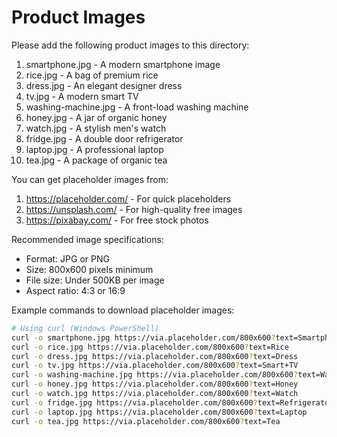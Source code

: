 # Product Images

Please add the following product images to this directory:

1. smartphone.jpg - A modern smartphone image
2. rice.jpg - A bag of premium rice
3. dress.jpg - An elegant designer dress
4. tv.jpg - A modern smart TV
5. washing-machine.jpg - A front-load washing machine
6. honey.jpg - A jar of organic honey
7. watch.jpg - A stylish men's watch
8. fridge.jpg - A double door refrigerator
9. laptop.jpg - A professional laptop
10. tea.jpg - A package of organic tea

You can get placeholder images from:
1. https://placeholder.com/ - For quick placeholders
2. https://unsplash.com/ - For high-quality free images
3. https://pixabay.com/ - For free stock photos

Recommended image specifications:
- Format: JPG or PNG
- Size: 800x600 pixels minimum
- File size: Under 500KB per image
- Aspect ratio: 4:3 or 16:9

Example commands to download placeholder images:
```bash
# Using curl (Windows PowerShell)
curl -o smartphone.jpg https://via.placeholder.com/800x600?text=Smartphone
curl -o rice.jpg https://via.placeholder.com/800x600?text=Rice
curl -o dress.jpg https://via.placeholder.com/800x600?text=Dress
curl -o tv.jpg https://via.placeholder.com/800x600?text=Smart+TV
curl -o washing-machine.jpg https://via.placeholder.com/800x600?text=Washing+Machine
curl -o honey.jpg https://via.placeholder.com/800x600?text=Honey
curl -o watch.jpg https://via.placeholder.com/800x600?text=Watch
curl -o fridge.jpg https://via.placeholder.com/800x600?text=Refrigerator
curl -o laptop.jpg https://via.placeholder.com/800x600?text=Laptop
curl -o tea.jpg https://via.placeholder.com/800x600?text=Tea
``` 